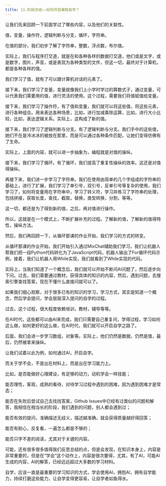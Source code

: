 ```yaml
---
title: 11.阶段总结——如何开启编程自学？
---
```



让我们先来回顾一下前面学过了哪些内容，以及他们的关联性。

值，变量，操作符，逻辑判断与分支，循环，字符串。



在值的部分，我们初步了解了字符串，整数，浮点数，布尔值。

实际上，我们与程序打交道，就是在和各种各样的数据打交道，他们或是文字，或是数字，图片，声音，或是表现为各种类型的文件，但这一切，最终对于计算机，都是各种各样的值。

我们学习了值，就有了可以跟计算机对话的元素了。



接下来，我们学习了变量，变量就像我们上小学时学过的算数式子，通过变量，可以代表我们需要用的值，进行灵活的使用。这个过程，需要我们将值赋值给变量。



接下来，我们学习了操作符，有了值和变量，我们就可以将这些值，将这些元素，进行各种组合。用来表达各种场景，比如，进行加减乘除运算，比如，进行大小比较，比如，表达逻辑关系。实际上，这构成了新的值。



接下来，我们学习了逻辑判断与分支。有了逻辑判断与分支。我们手中的这些值，她们不在是冷冰冰的被放在那里，而是可以通过各种条件匹配，让她们变得仿佛有了生命。



实际上，上面的内容，就可以进一步抽象为，编程就是对值的操纵。



接下来，我们学习了循环。有了循环，我们提高了重复性操纵的效率。这还是对值得操纵。



再接下来，我们进一步学习了字符串。我们在使用由简单的几个字组成的字符串的基础上，进行了扩展，我们学习了单引号，双引号，反单引号等复杂的使用，我们学习了，如何将变量用在字符串中，学习了转义符，学习并练习了字符串的处理，包括拼接，获取长度，查找，截取，替换，类型转换，分割，等等。



这一切，都还是为了得到新的值，之后，再对值进行操作。



所以，这就是在一个模式上，不断扩展补充的过程。了解新的值，了解新的值得特性，操纵方法。



然后，我们再回顾一下，从循环那课的作业开始，我们学习的方式的转变。

从循环那课的作业开始，我们开始引入通过MixChat辅助我们学习，我们让机器人帮我们把一段Python代码转化为了JavaScript代码，机器人输出了For循环代码示例，接着，我们让机器人用While实现，我们就看到了While实现的代码。

实际上，当我们知道了一个概念后，我们就可以开始不断问AI问题了，然后逐步向下问。过去，我们需要通过教材，获得具体的知识的内容，然后，遇到问题，去搜索引擎查找答案，现在不懂什么直接问就可以了。

如果我们细心观察，对于很多已有的知识的学习，学习方式，其实是知道一个概念，然后学会提问，学会层层深入提问的自学的过程。

过去，这个过程，很大程度依赖培训，教材，辅导等等。

在AI时代，这些都可以由AI来完成，我们只需要自己重复问，学得过程，学习如何这么做，如何更好的这么做，在AI时代，我们就可以开启自学之路了。



后面，我们会进一步学习数组，对象等。实际上，他们仍然是数据，仍然是值，最后，仍然被拿来操纵。



让我们试着以此为例，如何通过AI，开启自学。



而关于学不会，不是出在材料上，而是出在学习能力上。

比如，是否能做好心理建设，有足够的动力，动机学会一样技能；

能否理性，客观，成熟的看待，对待学习过程中遇到的困难，因为遇到困难才是常态；

能否在失败后尝试自己去找找答案，Github Issues中已经有过类似的问题和解答，我相信在相当长的阶段，我们遇到的问题，别人都会遇到过；

能否有效的提问，准确描述无歧义，描述越准确，就会获得质量越好得回答；

能否有耐心，反复看，一遍怎么都是不够的；

能否只字不差的阅读，尤其对于关键的内容。



可能，还有很多很多值得我们反思总结的点，但是会发现，在知识本身上，内容是非常重要的，但是在“学会”这个动作上，内容是很次要得，尤其，有了AI，可能AI生成的内容，AI的解答，已经远远超过大多数的学习材料。



自学，应该一直是最重要的学习知识的方式，学会使用AI，拥抱AI，拥有自学能力，持续打磨这些能力，让自学变得更容易，让自学者如鱼得水。
